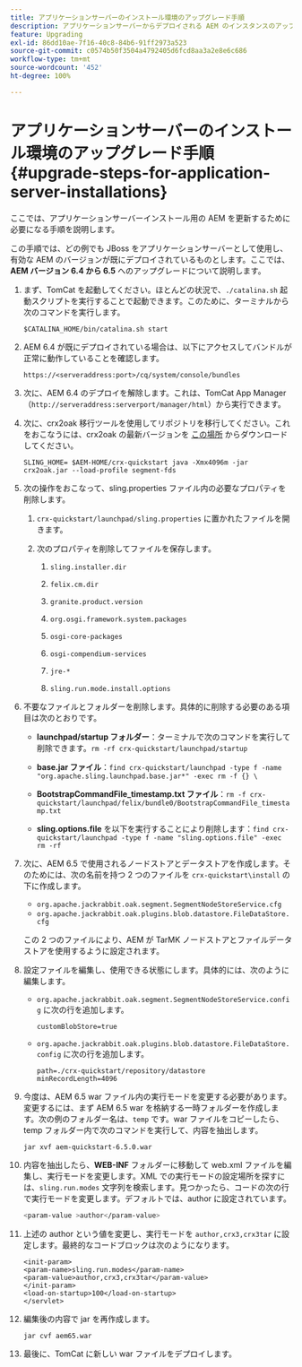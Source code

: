```yaml
---
title: アプリケーションサーバーのインストール環境のアップグレード手順
description: アプリケーションサーバーからデプロイされる AEM のインスタンスのアップグレード方法について説明します。
feature: Upgrading
exl-id: 86dd10ae-7f16-40c8-84b6-91ff2973a523
source-git-commit: c0574b50f3504a4792405d6fcd8aa3a2e8e6c686
workflow-type: tm+mt
source-wordcount: '452'
ht-degree: 100%

---
```


# アプリケーションサーバーのインストール環境のアップグレード手順{#upgrade-steps-for-application-server-installations}

ここでは、アプリケーションサーバーインストール用の AEM を更新するために必要になる手順を説明します。

この手順では、どの例でも JBoss をアプリケーションサーバーとして使用し、有効な AEM のバージョンが既にデプロイされているものとします。ここでは、**AEM バージョン 6.4 から 6.5** へのアップグレードについて説明します。

1. まず、TomCat を起動してください。ほとんどの状況で、`./catalina.sh` 起動スクリプトを実行することで起動できます。このために、ターミナルから次のコマンドを実行します。

   ```shell
   $CATALINA_HOME/bin/catalina.sh start
   ```

1. AEM 6.4 が既にデプロイされている場合は、以下にアクセスしてバンドルが正常に動作していることを確認します。

   ```shell
   https://<serveraddress:port>/cq/system/console/bundles
   ```

1. 次に、AEM 6.4 のデプロイを解除します。これは、TomCat App Manager（`http://serveraddress:serverport/manager/html`）から実行できます。

1. 次に、crx2oak 移行ツールを使用してリポジトリを移行してください。これをおこなうには、crx2oak の最新バージョンを [この場所](https://repo1.maven.org/maven2/com/adobe/granite/crx2oak/) からダウンロードしてください。

   ```shell
   SLING_HOME= $AEM-HOME/crx-quickstart java -Xmx4096m -jar crx2oak.jar --load-profile segment-fds
   ```

1. 次の操作をおこなって、sling.properties ファイル内の必要なプロパティを削除します。

   1. `crx-quickstart/launchpad/sling.properties` に置かれたファイルを開きます。
   1. 次のプロパティを削除してファイルを保存します。

      1. `sling.installer.dir`

      1. `felix.cm.dir`

      1. `granite.product.version`

      1. `org.osgi.framework.system.packages`

      1. `osgi-core-packages`

      1. `osgi-compendium-services`

      1. `jre-*`

      1. `sling.run.mode.install.options`

1. 不要なファイルとフォルダーを削除します。具体的に削除する必要のある項目は次のとおりです。

   * **launchpad/startup フォルダー**：ターミナルで次のコマンドを実行して削除できます。`rm -rf crx-quickstart/launchpad/startup`

   * **base.jar ファイル**：`find crx-quickstart/launchpad -type f -name "org.apache.sling.launchpad.base.jar*" -exec rm -f {} \`

   * **BootstrapCommandFile_timestamp.txt ファイル**：`rm -f crx-quickstart/launchpad/felix/bundle0/BootstrapCommandFile_timestamp.txt`

   * **sling.options.file** を以下を実行することにより削除します：`find crx-quickstart/launchpad -type f -name "sling.options.file" -exec rm -rf`

1. 次に、AEM 6.5 で使用されるノードストアとデータストアを作成します。そのためには、次の名前を持つ 2 つのファイルを `crx-quickstart\install` の下に作成します。

   * `org.apache.jackrabbit.oak.segment.SegmentNodeStoreService.cfg`
   * `org.apache.jackrabbit.oak.plugins.blob.datastore.FileDataStore.cfg`

   この 2 つのファイルにより、AEM が TarMK ノードストアとファイルデータストアを使用するように設定されます。

1. 設定ファイルを編集し、使用できる状態にします。具体的には、次のように編集します。

   * `org.apache.jackrabbit.oak.segment.SegmentNodeStoreService.config` に次の行を追加します。

      `customBlobStore=true`

   * `org.apache.jackrabbit.oak.plugins.blob.datastore.FileDataStore.config` に次の行を追加します。

      ```
      path=./crx-quickstart/repository/datastore
      minRecordLength=4096
      ```

1. 今度は、AEM 6.5 war ファイル内の実行モードを変更する必要があります。変更するには、まず AEM 6.5 war を格納する一時フォルダーを作成します。次の例のフォルダー名は、`temp` です。war ファイルをコピーしたら、temp フォルダー内で次のコマンドを実行して、内容を抽出します。

   ```
   jar xvf aem-quickstart-6.5.0.war
   ```

1. 内容を抽出したら、**WEB-INF** フォルダーに移動して web.xml ファイルを編集し、実行モードを変更します。XML での実行モードの設定場所を探すには、`sling.run.modes` 文字列を検索します。見つかったら、コードの次の行で実行モードを変更します。デフォルトでは、author に設定されています。

   ```bash
   <param-value >author</param-value>
   ```

1. 上述の author という値を変更し、実行モードを `author,crx3,crx3tar` に設定します。最終的なコードブロックは次のようになります。

   ```
   <init-param>
   <param-name>sling.run.modes</param-name>
   <param-value>author,crx3,crx3tar</param-value>
   </init-param>
   <load-on-startup>100</load-on-startup>
   </servlet>
   ```

1. 編集後の内容で jar を再作成します。

   ```bash
   jar cvf aem65.war
   ```

1. 最後に、TomCat に新しい war ファイルをデプロイします。
